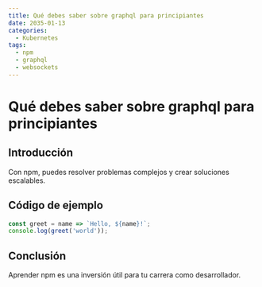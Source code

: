 ```yaml
---
title: Qué debes saber sobre graphql para principiantes
date: 2035-01-13
categories:
  - Kubernetes
tags:
  - npm
  - graphql
  - websockets
---
```


# Qué debes saber sobre graphql para principiantes

## Introducción

Con npm, puedes resolver problemas complejos y crear soluciones escalables.

## Código de ejemplo

```javascript
const greet = name => `Hello, ${name}!`;
console.log(greet('world'));
```

## Conclusión

Aprender npm es una inversión útil para tu carrera como desarrollador.